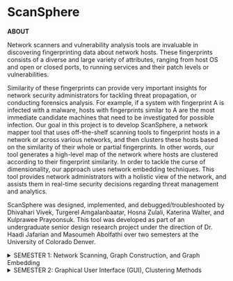 # ScanSphere
**ABOUT**

Network scanners and vulnerability analysis tools are invaluable in discovering fingerprinting data about network hosts. These fingerprints consists of a diverse and large variety of attributes, ranging from host OS and open or closed ports, to running services and their patch levels or vulnerabilities.

Similarity of these fingerprints can provide very important insights for network security administrators for tackling threat propagation, or conducting forensics analysis. For example, if a system with fingerprint A is infected with a malware, hosts with fingerprints similar to A are the most immediate candidate machines that need to be investigated for possible infection. Our goal in this project is to develop ScanSphere, a network mapper tool that uses off-the-shelf scanning tools to fingerprint hosts in a network or across various networks, and then clusters these hosts based on the similarity of their whole or partial fingerprints. In other words, our tool generates a high-level map of the network where hosts are clustered according to their fingerprint similarity. In order to tackle the curse of dimensionality, our approach uses network embedding techniques. This tool provides network administrators with a holistic view of the network, and assists them in real-time security decisions regarding threat management and analytics.

ScanSphere was designed, implemented, and debugged/troubleshooted by Dhivahari Vivek, Turgerel Amgalanbaatar, Hosna Zulali, Katerina Walter, and Kulprawee Prayoonsuk. This tool was developed as part of an undergraduate senior design research project under the direction of Dr. Haadi Jafarian and Masoumeh Abolfathi over two semesters at the University of Colorado Denver.

<details>
  <summary>SEMESTER 1: Network Scanning, Graph Construction, and Graph Embedding</summary> 

#### Part 1 - Nmap Network Scan
The tool gives the user three scanning options: scan a single IP address, scan a range of IP addresses, or scan several specific IP addresses. It uses Nmap (more specifically, the *python-nmap* library that helps in using the Nmap port scanner) and then prepares the raw nmap data for database transfer.

#### Part 2 - Database Collection, Graph Node/Edge Generation
The tool transfers the raw Nmap data collected in Part 1 to a MongoDB server which will store the scanned network's data. The data is then sorted into nodes (hosts and attributes) and edges (relationships between hosts and attributes) for graph construction in Part 3. See the Graph Construction document to understand this process in further detail.

#### Part 3 - Graph Construction
The nodes and edges generated in Part 2 will be used to construct a directed, weighted graph (using Python's *NetworkX* library). 

#### Part 4 - Graph Embedding Methods (GEM)
The tool will then execute the Structured Deep Network Embedding (SDNE) and node2vec graph embedding techniques (using the *GEM* library).

</details>

<details>
  <summary>SEMESTER 2: Graphical User Interface (GUI), Clustering Methods</summary>
  
#### SD2-P1.py

</details>
